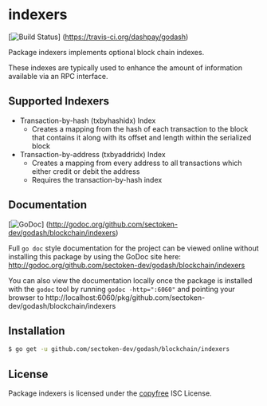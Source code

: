 indexers
========

[![Build Status](https://travis-ci.org/dashpay/godash.png?branch=master)]
(https://travis-ci.org/dashpay/godash)

Package indexers implements optional block chain indexes.

These indexes are typically used to enhance the amount of information available
via an RPC interface.

## Supported Indexers

- Transaction-by-hash (txbyhashidx) Index
  - Creates a mapping from the hash of each transaction to the block that
    contains it along with its offset and length within the serialized block
- Transaction-by-address (txbyaddridx) Index
  - Creates a mapping from every address to all transactions which either credit
    or debit the address
  - Requires the transaction-by-hash index

## Documentation

[![GoDoc](https://godoc.org/github.com/sectoken-dev/godash/blockchain/indexers?status.png)]
(http://godoc.org/github.com/sectoken-dev/godash/blockchain/indexers)

Full `go doc` style documentation for the project can be viewed online without
installing this package by using the GoDoc site here:
http://godoc.org/github.com/sectoken-dev/godash/blockchain/indexers

You can also view the documentation locally once the package is installed with
the `godoc` tool by running `godoc -http=":6060"` and pointing your browser to
http://localhost:6060/pkg/github.com/sectoken-dev/godash/blockchain/indexers

## Installation

```bash
$ go get -u github.com/sectoken-dev/godash/blockchain/indexers
```

## License

Package indexers is licensed under the [copyfree](http://copyfree.org) ISC
License.
